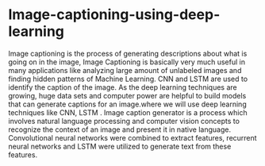 # Image-captioning-using-deep-learning
Image captioning is the process of generating descriptions about what is going on in the image,
Image Captioning is basically very much useful in many applications like analyzing large
amount of unlabeled images and finding hidden patterns of Machine Learning. CNN and LSTM
are used to identify the caption of the image. As the deep learning techniques are growing, huge
data sets and computer power are helpful to build models that can generate captions for an 
image.where we will use deep learning techniques like CNN, LSTM . Image caption 
generator is a process which involves natural language processing and computer vision concepts
to recognize the context of an image and present it in native language. Convolutional neural
networks were combined to extract features, recurrent neural networks and LSTM were utilized
to generate text from these features.
